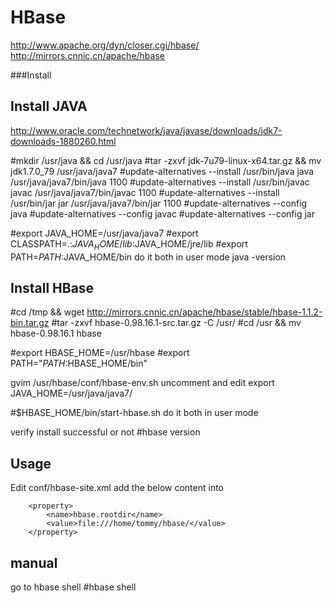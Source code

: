 HBase
=========
http://www.apache.org/dyn/closer.cgi/hbase/
    http://mirrors.cnnic.cn/apache/hbase

###Install

Install JAVA
------
http://www.oracle.com/technetwork/java/javase/downloads/jdk7-downloads-1880260.html 

#mkdir /usr/java && cd /usr/java
#tar -zxvf jdk-7u79-linux-x64.tar.gz && mv jdk1.7.0_79 /usr/java/java7
#update-alternatives --install /usr/bin/java java /usr/java/java7/bin/java 1100
#update-alternatives --install /usr/bin/javac javac /usr/java/java7/bin/javac 1100
#update-alternatives --install /usr/bin/jar jar /usr/java/java7/bin/jar 1100
#update-alternatives --config java 
#update-alternatives --config javac
#update-alternatives --config jar

#export JAVA_HOME=/usr/java/java7
#export CLASSPATH=.:$JAVA_HOME/lib:$JAVA_HOME/jre/lib
#export PATH=$PATH:$JAVA_HOME/bin
do it both in user mode
java -version

Install HBase
------
#cd /tmp && wget http://mirrors.cnnic.cn/apache/hbase/stable/hbase-1.1.2-bin.tar.gz
#tar -zxvf hbase-0.98.16.1-src.tar.gz -C /usr/
#cd /usr && mv hbase-0.98.16.1 hbase

#export HBASE_HOME=/usr/hbase
#export PATH="$PATH:$HBASE_HOME/bin"

gvim /usr/hbase/conf/hbase-env.sh 
uncomment and edit
export JAVA_HOME=/usr/java/java7/

#$HBASE_HOME/bin/start-hbase.sh
do it both in user mode

verify install successful or not
#hbase version


Usage
------
Edit conf/hbase-site.xml
add the below content into <configuration>
```
    <property>
        <name>hbase.rootdir</name>
        <value>file:///home/tommy/hbase/</value>
    </property>
```

manual
------
go to hbase shell 
#hbase shell 

